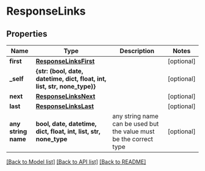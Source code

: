 # ResponseLinks


## Properties
Name | Type | Description | Notes
------------ | ------------- | ------------- | -------------
**first** | [**ResponseLinksFirst**](ResponseLinksFirst.md) |  | [optional] 
**_self** | **{str: (bool, date, datetime, dict, float, int, list, str, none_type)}** |  | [optional] 
**next** | [**ResponseLinksNext**](ResponseLinksNext.md) |  | [optional] 
**last** | [**ResponseLinksLast**](ResponseLinksLast.md) |  | [optional] 
**any string name** | **bool, date, datetime, dict, float, int, list, str, none_type** | any string name can be used but the value must be the correct type | [optional]

[[Back to Model list]](../README.md#documentation-for-models) [[Back to API list]](../README.md#documentation-for-api-endpoints) [[Back to README]](../README.md)


